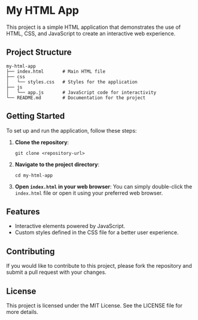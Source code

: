 # My HTML App

This project is a simple HTML application that demonstrates the use of HTML, CSS, and JavaScript to create an interactive web experience.

## Project Structure

```
my-html-app
├── index.html       # Main HTML file
├── css
│   └── styles.css   # Styles for the application
├── js
│   └── app.js       # JavaScript code for interactivity
└── README.md        # Documentation for the project
```

## Getting Started

To set up and run the application, follow these steps:

1. **Clone the repository**:
   ```
   git clone <repository-url>
   ```

2. **Navigate to the project directory**:
   ```
   cd my-html-app
   ```

3. **Open `index.html` in your web browser**:
   You can simply double-click the `index.html` file or open it using your preferred web browser.

## Features

- Interactive elements powered by JavaScript.
- Custom styles defined in the CSS file for a better user experience.

## Contributing

If you would like to contribute to this project, please fork the repository and submit a pull request with your changes.

## License

This project is licensed under the MIT License. See the LICENSE file for more details.